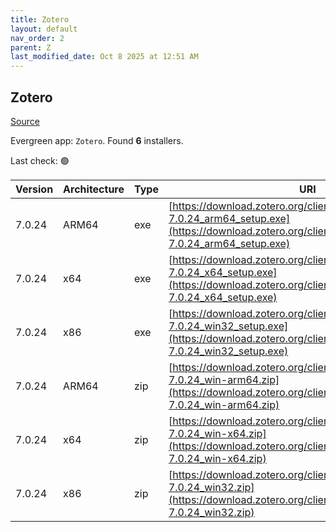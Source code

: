 ```yaml
---
title: Zotero
layout: default
nav_order: 2
parent: Z
last_modified_date: Oct 8 2025 at 12:51 AM
---
```


## Zotero

[Source](https://www.zotero.org/)

Evergreen app: `Zotero`. Found **6** installers.

Last check: 🟢

| Version | Architecture | Type | URI                                                                                                                                                                |
| ------- | ------------ | ---- | ------------------------------------------------------------------------------------------------------------------------------------------------------------------ |
| 7.0.24  | ARM64        | exe  | [https://download.zotero.org/client/release/7.0.24/Zotero-7.0.24_arm64_setup.exe](https://download.zotero.org/client/release/7.0.24/Zotero-7.0.24_arm64_setup.exe) |
| 7.0.24  | x64          | exe  | [https://download.zotero.org/client/release/7.0.24/Zotero-7.0.24_x64_setup.exe](https://download.zotero.org/client/release/7.0.24/Zotero-7.0.24_x64_setup.exe)     |
| 7.0.24  | x86          | exe  | [https://download.zotero.org/client/release/7.0.24/Zotero-7.0.24_win32_setup.exe](https://download.zotero.org/client/release/7.0.24/Zotero-7.0.24_win32_setup.exe) |
| 7.0.24  | ARM64        | zip  | [https://download.zotero.org/client/release/7.0.24/Zotero-7.0.24_win-arm64.zip](https://download.zotero.org/client/release/7.0.24/Zotero-7.0.24_win-arm64.zip)     |
| 7.0.24  | x64          | zip  | [https://download.zotero.org/client/release/7.0.24/Zotero-7.0.24_win-x64.zip](https://download.zotero.org/client/release/7.0.24/Zotero-7.0.24_win-x64.zip)         |
| 7.0.24  | x86          | zip  | [https://download.zotero.org/client/release/7.0.24/Zotero-7.0.24_win32.zip](https://download.zotero.org/client/release/7.0.24/Zotero-7.0.24_win32.zip)             |
